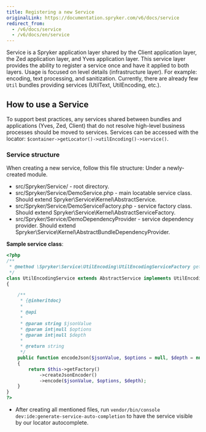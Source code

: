 ```yaml
---
title: Registering a new Service
originalLink: https://documentation.spryker.com/v6/docs/service
redirect_from:
  - /v6/docs/service
  - /v6/docs/en/service
---
```


Service is a Spryker application layer shared by the Client application layer, the Zed application layer, and Yves application layer. This service layer provides the ability to register a service once and have it applied to both layers. Usage is focused on level details (infrastructure layer). For example: encoding, text processing, and sanitization. Currently, there are already few `Util` bundles providing services (UtilText, UtilEncoding, etc.).

## How to use a Service
To support best practices, any services shared between bundles and applications (Yves, Zed, Client) that do not resolve high-level business processes should be moved to services. Services can be accessed with the locator: `$container->getLocator()->utilEncoding()->service()`.

### Service structure
When creating a new service, follow this file structure:
Under a newly-created module.

* src/Spryker/Service/ - root directory.
* src/Spryker/Service/DemoService.php - main locatable service class. Should extend Spryker\Service\Kernel\AbstractService.
* src/Spryker/Service/DemoServiceFactory.php - service factory class. Should extend Spryker\Service\Kernel\AbstractServiceFactory.
* src/Spryker/Service/DemoDependencyProvider - service dependency provider. Should extend Spryker\Service\Kernel\AbstractBundleDependencyProvider.

**Sample service class**:

```php
<?php
/**
 * @method \Spryker\Service\UtilEncoding\UtilEncodingServiceFactory getFactory()
 */
class UtilEncodingService extends AbstractService implements UtilEncodingServiceInterface
{

    /**
     * {@inheritdoc}
     *
     * @api
     *
     * @param string $jsonValue
     * @param int|null $options
     * @param int|null $depth
     *
     * @return string
     */
    public function encodeJson($jsonValue, $options = null, $depth = null)
    {
        return $this->getFactory()
            ->createJsonEncoder()
            ->encode($jsonValue, $options, $depth);
    }
}
?>
```

* After creating all mentioned files, run `vendor/bin/console dev:ide:generate-service-auto-completion` to have the service visible by our locator autocomplete.
